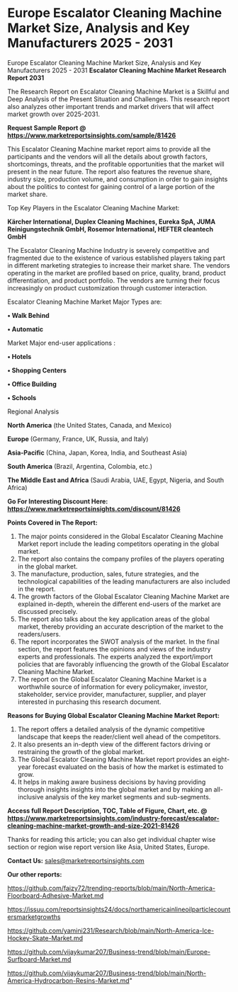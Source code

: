 # Europe Escalator Cleaning Machine Market Size, Analysis and Key Manufacturers 2025 - 2031
Europe Escalator Cleaning Machine Market Size, Analysis and Key Manufacturers 2025 - 2031
<strong>Escalator Cleaning Machine Market Research Report 2031</strong>

The Research Report on Escalator Cleaning Machine Market is a Skillful and Deep Analysis of the Present Situation and Challenges. This research report also analyzes other important trends and market drivers that will affect market growth over 2025-2031.

<strong>Request Sample Report @ <a href=https://www.marketreportsinsights.com/sample/81426>https://www.marketreportsinsights.com/sample/81426</a></strong>

This Escalator Cleaning Machine market report aims to provide all the participants and the vendors will all the details about growth factors, shortcomings, threats, and the profitable opportunities that the market will present in the near future. The report also features the revenue share, industry size, production volume, and consumption in order to gain insights about the politics to contest for gaining control of a large portion of the market share.

Top Key Players in the Escalator Cleaning Machine Market:

<strong>Kärcher International, Duplex Cleaning Machines, Eureka SpA, JUMA Reinigungstechnik GmbH, Rosemor International, HEFTER cleantech GmbH</strong>

The Escalator Cleaning Machine Industry is severely competitive and fragmented due to the existence of various established players taking part in different marketing strategies to increase their market share. The vendors operating in the market are profiled based on price, quality, brand, product differentiation, and product portfolio. The vendors are turning their focus increasingly on product customization through customer interaction.

Escalator Cleaning Machine Market Major Types are:

<strong>• Walk Behind

• Automatic</strong>

Market Major end-user applications :

<strong>• Hotels

• Shopping Centers

• Office Building

• Schools</strong>

Regional Analysis

</u><strong><b>North America</b></strong> (the United States, Canada, and Mexico)

<strong><b>Europe </b></strong>(Germany, France, UK, Russia, and Italy)

<strong><b>Asia-Pacific</b></strong> (China, Japan, Korea, India, and Southeast Asia)

<strong><b>South America</b></strong> (Brazil, Argentina, Colombia, etc.)

<strong><b>The Middle East and Africa</b></strong> (Saudi Arabia, UAE, Egypt, Nigeria, and South Africa)

<strong>Go For Interesting Discount Here: <a href=https://www.marketreportsinsights.com/discount/81426>https://www.marketreportsinsights.com/discount/81426</a></strong>

<strong>Points Covered in The Report:</strong>
<ol>
  <li>The major points considered in the Global Escalator Cleaning Machine Market report include the leading competitors operating in the global market.</li>
  <li>The report also contains the company profiles of the players operating in the global market.</li>
  <li>The manufacture, production, sales, future strategies, and the technological capabilities of the leading manufacturers are also included in the report.</li>
  <li>The growth factors of the Global Escalator Cleaning Machine Market are explained in-depth, wherein the different end-users of the market are discussed precisely.</li>
  <li>The report also talks about the key application areas of the global market, thereby providing an accurate description of the market to the readers/users.</li>
  <li>The report incorporates the SWOT analysis of the market. In the final section, the report features the opinions and views of the industry experts and professionals. The experts analyzed the export/import policies that are favorably influencing the growth of the Global Escalator Cleaning Machine Market.</li>
  <li>The report on the Global Escalator Cleaning Machine Market is a worthwhile source of information for every policymaker, investor, stakeholder, service provider, manufacturer, supplier, and player interested in purchasing this research document.</li>
</ol>
<strong>Reasons for Buying Global Escalator Cleaning Machine Market Report:</strong>

<ol>
  <li>The report offers a detailed analysis of the dynamic competitive landscape that keeps the reader/client well ahead of the competitors.</li>
  <li>It also presents an in-depth view of the different factors driving or restraining the growth of the global market.</li>
  <li>The Global Escalator Cleaning Machine Market report provides an eight-year forecast evaluated on the basis of how the market is estimated to grow.</li>
  <li>It helps in making aware business decisions by having providing thorough insights insights into the global market and by making an all-inclusive analysis of the key market segments and sub-segments.</li>
</ol>
<strong>Access full Report Description, TOC, Table of Figure, Chart, etc. @ <a href=https://www.marketreportsinsights.com/industry-forecast/escalator-cleaning-machine-market-growth-and-size-2021-81426>https://www.marketreportsinsights.com/industry-forecast/escalator-cleaning-machine-market-growth-and-size-2021-81426</a></strong>


Thanks for reading this article; you can also get individual chapter wise section or region wise report version like Asia, United States, Europe.

<strong>Contact Us:</strong>
sales@marketreportsinsights.com

<strong>Our other reports:</strong>

<a href=https://github.com/faizy72/trending-reports/blob/main/North-America-Floorboard-Adhesive-Market.md>https://github.com/faizy72/trending-reports/blob/main/North-America-Floorboard-Adhesive-Market.md</a>

<a href=https://issuu.com/reportsinsights24/docs/northamericainlineoilparticlecountersmarketgrowths>https://issuu.com/reportsinsights24/docs/northamericainlineoilparticlecountersmarketgrowths</a>

<a href=https://github.com/yamini231/Research/blob/main/North-America-Ice-Hockey-Skate-Market.md>https://github.com/yamini231/Research/blob/main/North-America-Ice-Hockey-Skate-Market.md</a>

<a href=https://github.com/vijaykumar207/Business-trend/blob/main/Europe-Surfboard-Market.md>https://github.com/vijaykumar207/Business-trend/blob/main/Europe-Surfboard-Market.md</a>

<a href=https://github.com/vijaykumar207/Business-trend/blob/main/North-America-Hydrocarbon-Resins-Market.md>https://github.com/vijaykumar207/Business-trend/blob/main/North-America-Hydrocarbon-Resins-Market.md</a>"
